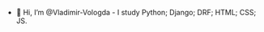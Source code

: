 - 👋 Hi, I’m @Vladimir-Vologda - 
I study Python; 
        Django;
        DRF;
        HTML;
        CSS;
        JS.
